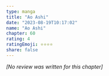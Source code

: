 ```yaml
---
type: manga
title: "Ao Ashi"
date: "2023-08-19T10:17:02"
name: "Ao Ashi"
chapter: 60
rating: 4
ratingEmoji: ⭐️⭐️⭐️⭐️
share: false
---
```


*[No review was written for this chapter]*
